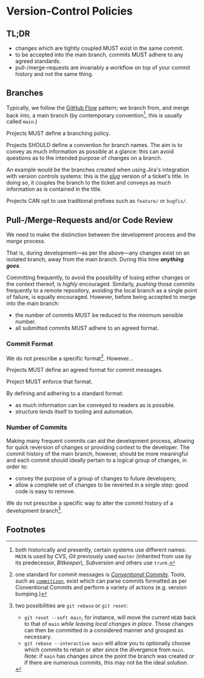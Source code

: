 # Version-Control Policies

## TL;DR

- changes which are tightly coupled MUST exist in the same commit.
- to be accepted into the main branch, commits MUST adhere to any agreed
  standards.
- pull-/merge-requests are invariably a workflow on top of your commit history
  and not the same thing.

## Branches

Typically, we follow the
[GitHub Flow](https://guides.github.com/introduction/flow/) pattern; we branch
from, and merge back into, a main branch (by contemporary convention[^1], this
is usually called `main`.)

Projects MUST define a branching policy.

Projects SHOULD define a convention for branch names. The aim is to convey as
much information as possible at a glance: this can avoid questions as to the
intended purpose of changes on a branch.

An example would be the branches created when using Jira's integration with
version controls systems: this is the
[_slug_](https://en.wikipedia.org/wiki/Clean_URL#Slug) version of a ticket's
title. In doing so, it couples the branch to the ticket and conveys as much
information as is contained in the title.

Projects CAN opt to use traditional prefixes such as `feature/` or `bugfix/`.

## Pull-/Merge-Requests and/or Code Review

We need to make the distinction between the development process and the _merge_
process.

That is, during development—as per the above—any changes exist on an isolated
branch, away from the main branch. During this time **_anything goes_**.

Committing frequently, to avoid the possibility of losing either changes or the
context thereof, is _highly_ encouraged. Similarly, _pushing_ those commits
frequently to a remote repository, avoiding the local branch as a single point
of failure, is equally encouraged. However, before being accepted to merge into
the main branch:

- the number of commits MUST be reduced to the minimum sensible number.
- all submitted commits MUST adhere to an agreed format.

### Commit Format

We do not prescribe a specific format[^2]. However…

Projects MUST define an agreed format for commit messages.

Project MUST enforce that format.

By defining and adhering to a standard format:

- as much information can be conveyed to readers as is possible.
- structure lends itself to tooling and automation.

### Number of Commits

Making many frequent commits can aid the development process, allowing for quick
reversion of changes or providing context to the developer. The commit history
of the main branch, however, should be more meaningful and each commit should
ideally pertain to a logical group of changes, in order to:

- convey the purpose of a group of changes to future developers;
- allow a complete set of changes to be reverted in a single step: good code is
  easy to remove.

We do not prescribe a specific way to alter the commit history of a development
branch[^3].

## Footnotes

[^1]:
    both historically and presently, certain systems use different names: `MAIN`
    is used by _CVS_, _Git_ previously used `master` (inherited from use by its
    predecessor, _Bitkeeper_), _Subversion_ and others use `trunk`.

[^2]:
    one standard for commit messages is
    [_Conventional Commits_](https://www.conventionalcommits.org/). Tools, such
    as [`commitizen`](https://github.com/commitizen-tools/commitizen), exist
    which can parse commits formatted as per Conventional Commits and perform a
    variety of actions (e.g. version bumping.)

[^3]: two possibilities are `git rebase` or `git reset`:

    - `git reset --soft main`, for instance, will move the current `HEAD` back
      to that of `main` _while leaving local changes in place_. Those changes
      can then be committed in a considered manner and grouped as necessary.
    - `git rebase --interactive main` will allow you to optionally choose which
      commits to retain or alter since the divergence from `main`. _Note_: if
      `main` has changes since the point the branch was created or if there are
      numerous commits, this may not be the ideal solution.
